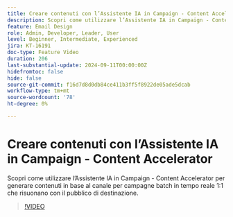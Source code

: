```yaml
---
title: Creare contenuti con l’Assistente IA in Campaign - Content Accelerator
description: Scopri come utilizzare l’Assistente IA in Campaign - Content Accelerator per generare contenuti in base al canale per campagne batch in tempo reale 1:1 che risuonano con il pubblico di destinazione.
feature: Email Design
role: Admin, Developer, Leader, User
level: Beginner, Intermediate, Experienced
jira: KT-16191
doc-type: Feature Video
duration: 206
last-substantial-update: 2024-09-11T00:00:00Z
hidefromtoc: false
hide: false
source-git-commit: f16d7d8d0db84ce411b3ff5f8922de05ade5dcab
workflow-type: tm+mt
source-wordcount: '78'
ht-degree: 0%

---
```



# Creare contenuti con l’Assistente IA in Campaign - Content Accelerator

Scopri come utilizzare l’Assistente IA in Campaign - Content Accelerator per generare contenuti in base al canale per campagne batch in tempo reale 1:1 che risuonano con il pubblico di destinazione.

>[!VIDEO](https://video.tv.adobe.com/v/3433569/?learn=on)
